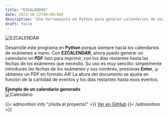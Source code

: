 ```yaml
---
title: "EZCALENDAR"
date: 2023-10-22T00:00:00Z
description: "Una herramienta en Python para generar calendarios de exámenes en PDF automáticamente."
draft: false
---
```

![EZCALENDAR](/PersonalWEB2.0/images/EZCALENDAR.png)

Desarrollé este programa en **Python** porque siempre hacía los calendarios de exámenes a mano. Con **EZCALENDAR**, ahora puedo generar un calendario en **PDF** listo para imprimir, con los días restantes hasta las fechas de los exámenes que necesito. Su uso es muy sencillo: simplemente introduces las fechas de los exámenes y sus nombres, presionas **Enter**, ¡y obtienes un PDF en formato A4! La altura del documento se ajusta en función de la cantidad de eventos y los días restantes hasta esos eventos.

**Ejemplo de un calendario generado**  
![Calendario](/PersonalWEB2.0/images/calendar.png)

{{< admonition info "¡Visita el proyecto!" >}}
[Ver en GitHub](https://github.com/RodrigoPerez943/EZCALENDAR)
{{< /admonition >}}
